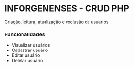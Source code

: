 # INFORGENENSES - CRUD PHP

Criação, leitura, atualização e exclusão de usuarios

### Funcionalidades 
 * Visualizar usuários
 * Cadastrar usuário
 * Editar usuário
 * Deletar usuário